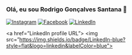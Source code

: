 ### Olá, eu sou Rodrigo Gonçalves Santana 👋

[![Instagram](https://img.shields.io/badge/Instagram-ff69b4?style=flat&logo=Instagram&logoColor=white)](https://www.instagram.com/rodrigo.gsantana)
[![Facebook](https://img.shields.io/badge/Facebook-blue?style=flat&logo=Facebook&logoColor=white)](https://www.facebook.com/rodrigo.goncalves.75641)
[![LinkedIn](https://img.shields.io/badge/LinkedIn-blue?style=flat&logo=linkedin&labelColor=blue)](https://www.linkedin.com/in/rodrigo-gon%C3%A7alves-santana/)


<a href=”LinkedIn profile URL”>
<img src=”https://img.shields.io/badge/LinkedIn-blue?style=flat&logo=linkedin&labelColor=blue">
</a>

